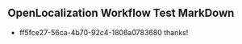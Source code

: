 ## OpenLocalization Workflow Test MarkDown
* ff5fce27-56ca-4b70-92c4-1806a0783680 
thanks!<!--HONumber=Mar16_HO2-->
